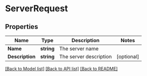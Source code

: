 # ServerRequest

## Properties
Name | Type | Description | Notes
------------ | ------------- | ------------- | -------------
**Name** | **string** | The server name | 
**Description** | **string** | The server description | [optional] 

[[Back to Model list]](../README.md#documentation-for-models) [[Back to API list]](../README.md#documentation-for-api-endpoints) [[Back to README]](../README.md)


